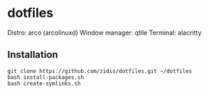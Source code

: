 # dotfiles
Distro: arco (arcolinuxd)
Window manager: qtile
Terminal: alacritty

## Installation

```
git clone https://github.com/zidis/dotfiles.git ~/dotfiles
bash install-packages.sh
bash create-symlinks.sh
```